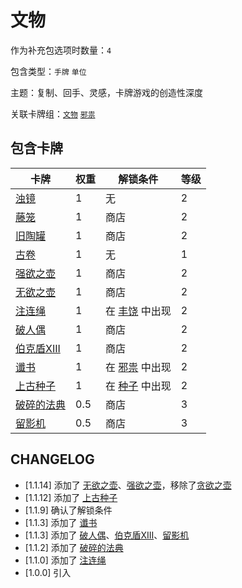 # 文物

作为补充包选项时数量：`4`

包含类型：`手牌` `单位`

主题：复制、回手、灵感，卡牌游戏的创造性深度

关联卡牌组：[`文物`](邪祟.md) [`邪祟`](邪祟.md)

## 包含卡牌

卡牌 | 权重 | 解锁条件 | 等级
--- | --- | --- | ---
[浊镜](../卡牌/浊镜.md) | 1 | 无 | 2
[藤笼](../卡牌/藤笼.md) | 1  | 商店 | 2
[旧陶罐](../卡牌/旧陶罐.md) | 1 | 商店 | 2
[古卷](../卡牌/古卷.md) | 1 | 无 | 1
[强欲之壶](../卡牌/强欲之壶.md) | 1 | 商店 | 2
[无欲之壶](../卡牌/无欲之壶.md) | 1 | 商店 | 2
[注连绳](../卡牌/注连绳.md) | 1 | 在 [丰饶](丰饶.md) 中出现 | 2
[破人偶](../卡牌/破人偶.md) | 1 | 商店 | 2
[伯克盾XIII](../卡牌/伯克盾XIII.md) | 1 | 商店 | 2
[谶书](../卡牌/谶书.md) | 1 | 在 [邪祟](邪祟.md) 中出现 | 2
[上古种子](../卡牌/上古种子.md) | 1 | 在 [种子](种子.md) 中出现 | 2
[破碎的法典](../卡牌/破碎的法典.md) | 0.5 | 商店 | 3
[留影机](../卡牌/留影机.md) | 0.5 | 商店 | 3

## CHANGELOG

- [1.1.14] 添加了 [无欲之壶](../卡牌/无欲之壶.md)、[强欲之壶](../卡牌/强欲之壶.md)，移除了[贪欲之壶](../卡牌/贪欲之壶.md)
- [1.1.12] 添加了 [上古种子](../卡牌/上古种子.md)
- [1.1.9] 确认了解锁条件
- [1.1.3] 添加了 [谶书](../卡牌/谶书.md)
- [1.1.3] 添加了 [破人偶](../卡牌/破人偶.md)、[伯克盾XIII](../卡牌/伯克盾XIII.md)、[留影机](../卡牌/留影机.md)
- [1.1.2] 添加了 [破碎的法典](../卡牌/破碎的法典.md)
- [1.1.0] 添加了 [注连绳](../卡牌/注连绳.md)
- [1.0.0] 引入
